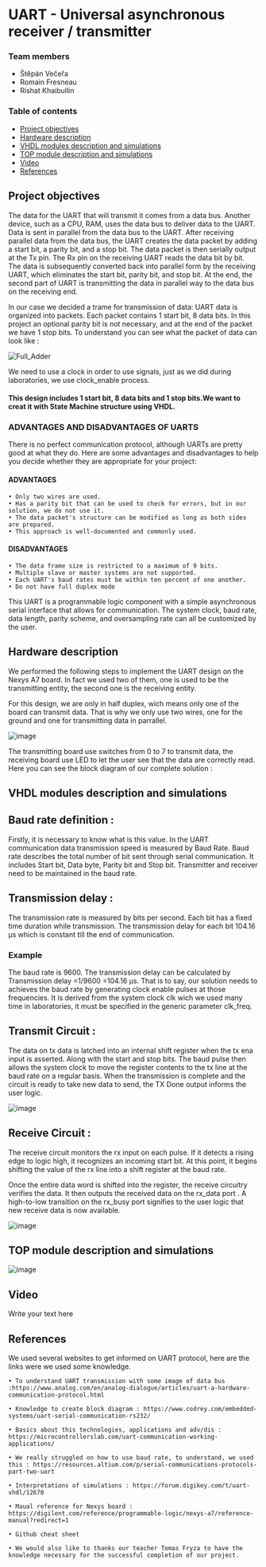 # UART - Universal asynchronous receiver / transmitter

### Team members

* Štěpán Večeřa 
* Romain Fresneau 
* Rishat Khaibullin 

### Table of contents

* [Project objectives](#objectives)
* [Hardware description](#hardware)
* [VHDL modules description and simulations](#modules)
* [TOP module description and simulations](#top)
* [Video](#video)
* [References](#references)

<a name="objectives"></a>

## Project objectives

The data for the UART that will transmit it comes from a data bus. Another device, such as a CPU, RAM, uses the data bus to deliver data to the UART. Data is sent in parallel from the data bus to the UART. After receiving parallel data from the data bus, the  UART creates the data packet by adding a start bit, a parity bit, and a stop bit. The data packet is then serially output at the Tx pin. The Rx pin on the receiving UART reads the data bit by bit. The data is subsequently converted back into parallel form by the receiving UART, which eliminates the start bit, parity bit, and stop bit. At the end, the second part of UART is transmitting the data in parallel way to the data bus on the receiving end.



In our case we decided a trame for transmission of data:
UART data is organized into packets. Each packet contains 1 start bit, 8 data bits. In this project an optional parity bit is not necessary, and at the end of the packet we have 1 stop bits.
To understand you can see what the packet of data can look like :


![Full_Adder](images/TimingDiagram.png)

We need to use a clock in order to use signals, just as we did during laboratories, we use clock_enable process.
#### This design includes 1 start bit, 8 data bits and 1 stop bits.We want to creat it with State Machine structure using VHDL.

### ADVANTAGES AND DISADVANTAGES OF UARTS
There is no perfect communication protocol, although UARTs are pretty good at what they do. Here are some advantages and disadvantages to help you decide whether they are appropriate for your project:

#### ADVANTAGES
    • Only two wires are used.
    • Has a parity bit that can be used to check for errors, but in our solution, we do not use it.
    • The data packet's structure can be modified as long as both sides are prepared.
    • This approach is well-documented and commonly used.
#### DISADVANTAGES
    • The data frame size is restricted to a maximum of 9 bits.
    • Multiple slave or master systems are not supported.
    • Each UART's baud rates must be within ten percent of one another.
    • Do not have full duplex mode
    
This UART is a programmable logic component with a simple asynchronous serial interface that allows for communication. The system clock, baud rate, data length, parity scheme, and oversampling rate can all be customized by the user.
    

<a name="hardware"></a>

## Hardware description

We performed the following steps to implement the UART design on the Nexys A7 board. In fact we used two of them, one is used to be the transmitting entity, the second one is the receiving entity.

For this design, we are only in half duplex, wich means only one of the board can transmit data. That is why we only use two wires, one for the ground and one for transmitting data in parrallel.

![image](images/20220428_140240(0).jpg)


The transmitting board use switches from 0 to 7 to transmit data, the receiving board use LED to let the user see that the data are correctly read.
Here you can see the block diagram of our complete solution :


<a name="modules"></a>

## VHDL modules description and simulations

## Baud rate definition :
Firstly, it is necessary to know what is this value.
In the UART communication data transmission speed is measured by Baud Rate. Baud rate describes the total number of bit sent through serial communication. It includes Start bit, 
Data byte, Parity bit and Stop bit. Transmitter and receiver need to be maintained in the baud rate.



## Transmission delay :
The transmission rate is measured by bits per second. Each bit has a fixed time duration while transmission. The transmission delay for each bit 104.16 μs which is constant till the end of communication.

### Example
The baud rate is 9600.
The transmission delay can be calculated by Transmission delay =1/9600 =104.16 μs.
That is to say, our solution needs to achieves the baud rate by generating clock enable pulses at those frequencies. 
It is derived from the system clock clk wich we used many time in laboratories, it must be specified in the generic parameter clk_freq.


## Transmit Circuit :
The data on tx data is latched into an internal shift register when the tx ena input is asserted.
Along with the start and stop bits. The baud pulse then allows the system clock to move the register contents to the tx line at the baud rate on a regular basis.
When the transmission is complete and the circuit is ready to take new data to send, the TX Done output informs the user logic.

![image](images/UARTTX.png)


## Receive Circuit :
The receive circuit monitors the rx input on each pulse. If it detects a rising edge to logic high, it recognizes an incoming start bit. 
At this point, it begins shifting the value of the rx line into a shift register at the baud rate.

Once the entire data word is shifted into the register, the receive circuitry verifies the data. 
It then outputs the received data on the rx_data port . A high-to-low transition on the rx_busy port signifies to the user logic that new receive data is now available.

![image](images/UARTRX.png)


<a name="top"></a>

## TOP module description and simulations

![image](images/block.jpg)

<a name="video"></a>

## Video

Write your text here

<a name="references"></a>

## References

We used several websites to get informed on UART protocol, here are the links were we used some knowledge.

    • To understand UART transmission with some image of data bus :https://www.analog.com/en/analog-dialogue/articles/uart-a-hardware-communication-protocol.html
    
    • Knowledge to create block diagram : https://www.codrey.com/embedded-systems/uart-serial-communication-rs232/
    
    • Basics about this technologies, applications and adv/dis : https://microcontrollerslab.com/uart-communication-working-applications/
    
    • We really struggled on how to use baud rate, to understand, we used this : https://resources.altium.com/p/serial-communications-protocols-part-two-uart
    
    • Interpretations of simulations : https://forum.digikey.com/t/uart-vhdl/12670
    
    • Maual reference for Nexys board : https://digilent.com/reference/programmable-logic/nexys-a7/reference-manual?redirect=1
    
    • Github cheat sheet
    
    • We would also like to thanks our teacher Tomas Fryza to have the knowledge necessary for the successful completion of our project.
    
